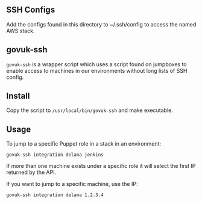 ## SSH Configs

Add the configs found in this directory to ~/.ssh/config to access the named
AWS stack.

## govuk-ssh

`govuk-ssh` is a wrapper script which uses a script found on jumpboxes to enable
access to machines in our environments without long lists of SSH config.

## Install

Copy the script to `/usr/local/bin/govuk-ssh` and make executable.

## Usage

To jump to a specific Puppet role in a stack in an environment:

`govuk-ssh integration delana jenkins`

If more than one machine exists under a specific role it will select the first
IP returned by the API.

If you want to jump to a specific machine, use the IP:

`govuk-ssh integration delana 1.2.3.4`
